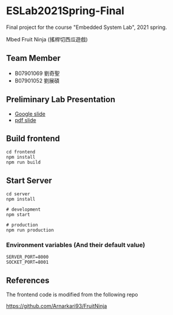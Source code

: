 # ESLab2021Spring-Final

Final project for the course "Embedded System Lab", 2021 spring.

Mbed Fruit Ninja (搖桿切西瓜遊戲)

## Team Member

+ B07901069 劉奇聖
+ B07901052 劉展碩

## Preliminary Lab Presentation

+ [Google slide](https://docs.google.com/presentation/d/1tytz8w-z3w_URjpiuiBZuMd1dZaJkwI-nLDMTPTNriM/edit?usp=sharing)
+ [pdf slide](/demo/preliminary.pdf)

## Build frontend

```shell
cd frontend
npm install
npm run build
```

## Start Server

```shell
cd server
npm install

# development
npm start

# production
npm run production
```

### Environment variables (And their default value)

```
SERVER_PORT=8000
SOCKET_PORT=8001
```

## References

The frontend code is modified from the following repo

https://github.com/Arnarkari93/FruitNinja
